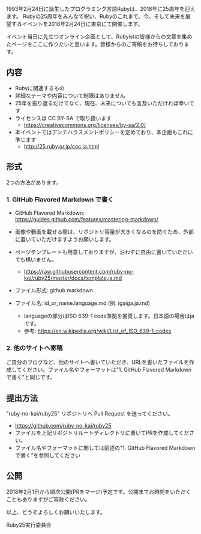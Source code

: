 1993年2月24日に誕生したプログラミング言語Rubyは、2018年に25周年を迎えます。
Rubyの25周年をみんなで祝い、Rubyのこれまで、今、そして未来を展望するイベントを2018年2月24日に東京にて開催します。

イベント当日に先立つオンライン企画として、Rubyistの皆様からの文章を集めたページをここに作りたいと思います。皆様からのご寄稿をお待ちしております。

## 内容

- Rubyに関連するもの
- 詳細なテーマや内容について制限はありません
- 25年を振り返るだけでなく、現在、未来についても言及いただければ幸いです
- ライセンスは CC BY-SA で取り扱います
  - https://creativecommons.org/licenses/by-sa/2.0/
- 本イベントではアンチハラスメントポリシーを定めており、本企画もこれに準じます
  - http://25.ruby.or.jp/coc.ja.html

## 形式

2つの方法があります。

### 1. GitHub Flavored Markdown で書く

- GitHub Flavored Markdown: https://guides.github.com/features/mastering-markdown/
- 画像や動画を載せる際は、リポジトリ容量が大きくなるのを防ぐため、外部に置いていただけますようお願いします。

- ページテンプレートも用意しておりますが、沿わずに自由に書いていただいても構いません。
  - https://raw.githubusercontent.com/ruby-no-kai/ruby25/master/docs/template.ja.md

- ファイル形式: github markdown
- ファイル名: id_or_name.language.md (例: igaiga.ja.md)
  - languageの部分はISO 639-1 code準拠を推奨します。日本語の場合はjaです。
  - 参考: https://en.wikipedia.org/wiki/List_of_ISO_639-1_codes

### 2. 他のサイトへ寄稿

ご自分のブログなど、他のサイトへ書いていただき、URLを書いたファイルを作成してください。ファイル名やフォーマットは"1. GitHub Flavored Markdown で書く"と同じです。

## 提出方法

"ruby-no-kai/ruby25" リポジトリへ Pull Request を送ってください。

- https://github.com/ruby-no-kai/ruby25
- ファイルを上記リポジトリルートディレクトリに置いてPRを作成してください。
- ファイル名やフォーマットに関しては前述の"1. GitHub Flavored Markdown で書く"を参照してください

## 公開

2018年2月1日から順次公開(PRをマージ)予定です。公開までお時間をいただくこともありますがご容赦ください。

以上、どうぞよろしくお願いいたします。

Ruby25実行委員会
